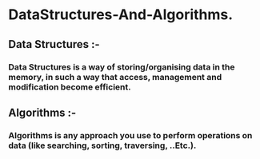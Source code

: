 # DataStructures-And-Algorithms.

## Data Structures :-

### Data Structures is a way of storing/organising data in the memory, in such a way that access, management and modification become efficient.

## Algorithms :-

### Algorithms is any approach you use to perform operations on data (like searching, sorting, traversing, ..Etc.).
